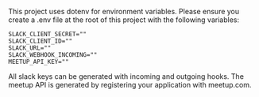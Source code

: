 This project uses dotenv for environment variables. Please ensure you create a .env file at the root of this project with the following variables:

```
SLACK_CLIENT_SECRET=""
SLACK_CLIENT_ID=""
SLACK_URL=""
SLACK_WEBHOOK_INCOMING=""
MEETUP_API_KEY=""
```

All slack keys can be generated with incoming and outgoing hooks. The meetup API is generated by registering your application with meetup.com.